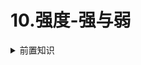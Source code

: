 # 10.强度-强与弱

<details>

<summary>前置知识</summary>

\[必需][9.强度-相与绝](relative-absolute.md)

\[建议][5.友方平衡-上](../part.ii-balance/4.style-balance.md)

</details>

